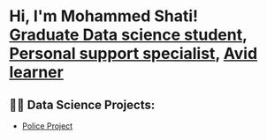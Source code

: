 <h1>Hi, I'm Mohammed Shati! <br/><a href="https://github.com/joshmadakor1">Graduate Data science student</a>, <a href="https://www.linkedin.com/in/joshmadakor/">Personal support specialist</a>, <a href="https://www.youtube.com/c/joshmadakor">Avid learner</a></h1>

<h2>👨‍💻 Data Science Projects:</h2>


  - [Police Project](https://github.com/joshmadakor1/Algorithms-Practice)

